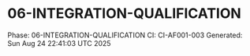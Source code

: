 # 06-INTEGRATION-QUALIFICATION
Phase: 06-INTEGRATION-QUALIFICATION
CI: CI-AF001-003
Generated: Sun Aug 24 22:41:03 UTC 2025
